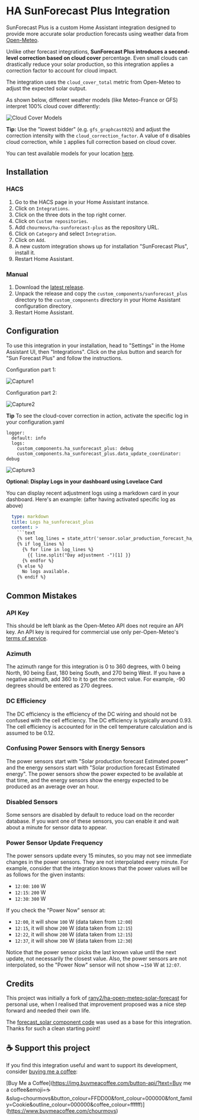 # HA SunForecast Plus Integration

SunForecast Plus is a custom Home Assistant integration designed to provide more accurate solar production forecasts using weather data from [Open-Meteo](https://open-meteo.com/).

Unlike other forecast integrations, **SunForecast Plus introduces a second-level correction based on cloud cover** percentage. Even small clouds can drastically reduce your solar production, so this integration applies a correction factor to account for cloud impact.

The integration uses the `cloud_cover_total` metric from Open-Meteo to adjust the expected solar output.

As shown below, different weather models (like Meteo-France or GFS) interpret 100% cloud cover differently:

![Cloud Cover Models](https://i.imgur.com/2ZTGl62.png)

**Tip:** Use the "lowest bidder" (e.g. `gfs_graphcast025`) and adjust the correction intensity with the `cloud_correction_factor`. A value of `0` disables cloud correction, while `1` applies full correction based on cloud cover.

You can test available models for your location [here](https://open-meteo.com/en/docs?hourly=temperature_2m,cloud_cover).


## Installation

### HACS

1. Go to the HACS page in your Home Assistant instance.
2. Click on `Integrations`.
3. Click on the three dots in the top right corner.
4. Click on `Custom repositories`.
5. Add `chourmovs/ha-sunforecast-plus` as the repository URL.
6. Click on `Category` and select `Integration`.
7. Click on `Add`.
8. A new custom integration shows up for installation "SunForecast Plus", install it.
9. Restart Home Assistant.


### Manual

1. Download the [latest release](https://github.com/chourmovs/ha-sunforecast-plus/releases/latest).
2. Unpack the release and copy the `custom_components/sunforecast_plus` directory to the `custom_components` directory in your Home Assistant configuration directory.
3. Restart Home Assistant.


## Configuration

To use this integration in your installation, head to "Settings" in the Home Assistant UI, then "Integrations". Click on the plus button and search for "Sun Forecast Plus" and follow the instructions.

Configuration part 1:

![Capture1](https://i.imgur.com/vUW141X.png)

Configuration part 2:

![Capture2](https://i.imgur.com/C8Pgflj.png)


**Tip**
To see the cloud-cover correction in action, activate the specific log in your configuration.yaml
```
logger:
  default: info
  logs:
    custom_components.ha_sunforecast_plus: debug
    custom_components.ha_sunforecast_plus.data_update_coordinator: debug
```
![Capture3](https://i.imgur.com/aJ0IIPw.png)

**Optional: Display Logs in your dashboard using Lovelace Card**

You can display recent adjustment logs using a markdown card in your dashboard. Here's an example:
(after having activated specific log as above)

```yaml
  type: markdown
  title: Logs ha_sunforecast_plus
  content: >
    ```text
    {% set log_lines = state_attr('sensor.solar_production_forecast_ha_sunforecast_logs', 'log_lines') %}
    {% if log_lines %}
      {% for line in log_lines %}
        {{ line.split("Day adjustment -")[1] }}
      {% endfor %}
    {% else %}
      No logs available.
    {% endif %}
```
## Common Mistakes

### API Key

This should be left blank as the Open-Meteo API does not require an API key. An API key is required for commercial use only per-Open-Meteo's [terms of service](https://open-meteo.com/en/terms).

### Azimuth

The azimuth range for this integration is 0 to 360 degrees, with 0 being North, 90 being East, 180 being South, and 270 being West. If you have a negative azimuth, add 360 to it to get the correct value. For example, -90 degrees should be entered as 270 degrees.

### DC Efficiency

The DC efficiency is the efficiency of the DC wiring and should not be confused with the cell efficiency. The DC efficiency is typically around 0.93. The cell efficiency is accounted for in the cell temperature calculation and is assumed to be 0.12.

### Confusing Power Sensors with Energy Sensors

The power sensors start with "Solar production forecast Estimated power" and the energy sensors start with "Solar production forecast Estimated energy". The power sensors show the power expected to be available at that time, and the energy sensors show the energy expected to be produced as an average over an hour.


### Disabled Sensors

Some sensors are disabled by default to reduce load on the recorder database. If you want one of these sensors, you can enable it and wait about a minute for sensor data to appear.

### Power Sensor Update Frequency

The power sensors update every 15 minutes, so you may not see immediate changes in the power sensors. They are not interpolated every minute. For example, consider that the integration knows that the power values will be as follows for the given instants:

- `12:00`: `100` W
- `12:15`: `200` W
- `12:30`: `300` W

If you check the "Power Now" sensor at:

- `12:00`, it will show `100` W (data taken from `12:00`)
- `12:15`, it will show `200` W (data taken from `12:15`)
- `12:22`, it will show `200` W (data taken from `12:15`)
- `12:37`, it will show `300` W (data taken from `12:30`)

Notice that the power sensor picks the last known value until the next update, not necessarily the closest value. Also, the power sensors are not interpolated, so the "Power Now" sensor will not show ~`150` W at `12:07`.



## Credits

This project was initially a fork of [rany2/ha-open-meteo-solar-forecast](https://github.com/rany2/ha-open-meteo-solar-forecast) for personal use, when I realised that improvement proposed was a nice step forward and needed their own life.

The [forecast_solar component code](https://github.com/home-assistant/core/tree/dev/homeassistant/components/forecast_solar) was used as a base for this integration. Thanks for such a clean starting point!

## ☕ Support this project

If you find this integration useful and want to support its development, consider [buying me a coffee](https://www.buymeacoffee.com/chourmovs):

[Buy Me a Coffee](https://img.buymeacoffee.com/button-api/?text=Buy me a coffee&emoji=☕&slug=chourmovs&button_colour=FFDD00&font_colour=000000&font_family=Cookie&outline_colour=000000&coffee_colour=ffffff)](https://www.buymeacoffee.com/chourmovs)
